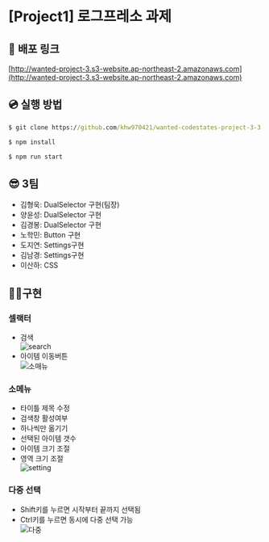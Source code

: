 # [Project1] 로그프레소 과제

## 🚀 배포 링크

[http://wanted-project-3.s3-website.ap-northeast-2.amazonaws.com](http://wanted-project-3.s3-website.ap-northeast-2.amazonaws.com)

## 💿 실행 방법

```cmd
$ git clone https://github.com/khw970421/wanted-codestates-project-3-3.git

$ npm install

$ npm run start
```
## 😎 3팀

- 김형욱: DualSelector 구현(팀장)
- 양윤성: DualSelector 구현
- 김경봉: DualSelector 구현
- 노학민: Button 구현
- 도지연: Settings구현
- 김남경: Settings구현
- 이산하: CSS

## 👩‍💻구현

### 셀랙터

- 검색  
![search](https://user-images.githubusercontent.com/87519250/155491961-df2c2f8d-c507-4f90-8d87-0f79614d9d01.gif)
- 아이템 이동버튼  
![소매뉴](https://user-images.githubusercontent.com/87519250/155492092-a80befe1-11bf-44d6-8fb1-3e6bc49ae0f3.gif)

### 소메뉴
- 타이틀 제목 수정
- 검색창 활성여부
- 하나씩만 옮기기
- 선택된 아이템 갯수
- 아이템 크기 조절
- 영역 크기 조절   
![setting](https://user-images.githubusercontent.com/87519250/155494486-9a719b65-cb54-4da2-8172-79a6ab9fc078.gif)


### 다중 선택
- Shift키를 누르면 시작부터 끝까지 선택됨
- Ctrl키를 누르면 동시에 다중 선택 가능  
![다중](https://user-images.githubusercontent.com/87519250/155492135-152cf45a-12bb-49a5-a1a8-0a4ca36c6d67.gif)

